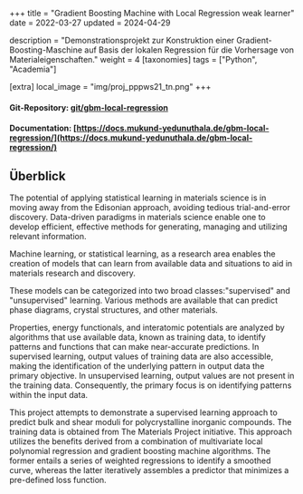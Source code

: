 +++
title = "Gradient Boosting Machine with Local Regression weak learner"
date = 2022-03-27
updated = 2024-04-29

description = "Demonstrationsprojekt zur Konstruktion einer Gradient-Boosting-Maschine auf Basis der lokalen Regression für die Vorhersage von Materialeigenschaften."
weight = 4
[taxonomies]
tags = ["Python", "Academia"]

[extra]
local_image = "img/proj_pppws21_tn.png"
+++
#### Git-Repository: [git/gbm-local-regression](https://git.mukund-yedunuthala.de/mukund-yedunuthala/gbm-local-regression)
#### Documentation: [https://docs.mukund-yedunuthala.de/gbm-local-regression/](https://docs.mukund-yedunuthala.de/gbm-local-regression/)


## Überblick
The potential of applying statistical learning in materials science is in moving away from the Edisonian approach, avoiding tedious trial-and-error discovery. Data-driven paradigms in materials science enable one to develop efficient, effective methods for generating, managing and utilizing relevant information.


Machine learning, or statistical learning, as a research area enables the creation of models that can 
learn from available data and situations to aid in materials research and discovery.  

These models can be categorized into two broad classes:"supervised" and "unsupervised" learning. Various methods are available that can predict phase diagrams, crystal structures, and other materials.

Properties, energy functionals, and interatomic potentials are analyzed by algorithms that use 
available data, known as training data, to identify patterns and functions that can make near-accurate
predictions. In supervised learning, output values of training data are also accessible, making the identification of the underlying  pattern in output data the primary objective. In unsupervised
learning, output values are not present in the training data. 
Consequently, the primary focus is on identifying patterns within the input data.

This project attempts to demonstrate a supervised learning approach to predict bulk and shear moduli for 
polycrystalline inorganic compounds. The training data is obtained from The Materials Project initiative.
This approach utilizes the benefits derived from a combination of 
multivariate local polynomial regression and gradient boosting machine algorithms. The former 
entails a series of weighted regressions to identify a smoothed curve, whereas the latter iteratively
assembles a predictor that minimizes a pre-defined loss function.

